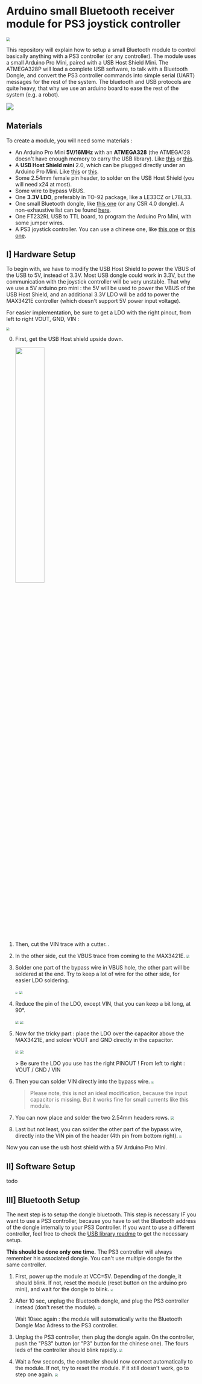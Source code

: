 # Arduino small Bluetooth receiver module for PS3 joystick controller

<img src="img\bt_module_full_v2.png" style="zoom:60%;" />

This repository will explain how to setup a small Bluetooth module to control basically anything with a PS3 controller (or any controller). The module uses a small Arduino Pro Mini, paired with a USB Host Shield Mini. The ATMEGA328P will load a complete USB software, to talk with a Bluetooth Dongle, and convert the PS3 controller commands into simple serial (UART) messages for the rest of the system. The bluetooth and USB protocols are quite heavy, that why we use an arduino board to ease the rest of the system (e.g. a robot).



<img src="img\module_diagram.svg" style="zoom:120%;" />



## Materials

To create a module, you will need some materials :

- An Arduino Pro Mini **5V/16MHz** with an **ATMEGA328** (the ATMEGA128 doesn't have enough memory to carry the USB library). Like [this](https://www.aliexpress.com/item/1005001621723982.html) or [this](https://www.digikey.com/en/products/detail/sparkfun-electronics/DEV-11113/5140820).
- A **USB Host Shield mini** 2.0, which can be plugged directly under an Arduino Pro Mini. Like [this](https://www.aliexpress.com/item/1005004123059904.html) or [this](https://www.amazon.com/1pcs-Mini-Host-Shield-Development/dp/B085X1MG5J/).
- Some 2.54mm female pin header, to solder on the USB Host Shield (you will need x24 at most).
- Some wire to bypass VBUS.
- One **3.3V LDO**, preferably in TO-92 package, like a LE33CZ or L78L33.
- One small Bluetooth dongle, like [this one](https://www.aliexpress.com/item/33002451753.html) (or any CSR 4.0 dongle). A non-exhaustive list can be found [here](https://github.com/felis/USB_Host_Shield_2.0/wiki/Bluetooth-dongles).
- One FT232RL USB to TTL board, to program the Arduino Pro Mini, with some jumper wires.
- A PS3 joystick controller. You can use a chinese one, like [this one](https://www.aliexpress.com/item/4001296810227.html) or [this one](https://www.amazon.fr/Molyhood-Playstation3-Bluetooth-Vibration-T%C3%A9l%C3%A9commande/dp/B07YKYZVMB/).



## I] Hardware Setup

To begin with, we have to modify the USB Host Shield to power the VBUS of the USB to 5V, instead of 3.3V. Most USB dongle could work in 3.3V, but the communication with the joystick controller will be very unstable. That why we use a 5V arduino pro mini : the 5V will be used to power the VBUS of the USB Host Shield, and an additional 3.3V LDO will be add to power the MAX3421E controller (which doesn't support 5V power input voltage).

For easier implementation, be sure to get a LDO with the right pinout, from left to right VOUT, GND, VIN :

<img src="img\LE33CZ_pinout.png" style="zoom:50%;" />



0. First, get the USB Host shield upside down.
    
    <p float="center">
      <img src="img\HW_00.png" width="40%" />
    </p>
    
1. Then, cut the VIN trace with a cutter.
   <img src="img\HW_01.png" style="zoom:20%;" />

2. In the other side, cut the VBUS trace from coming to the MAX3421E.
   <img src="img\HW_02.png" style="zoom:50%;" />

3. Solder one part of the bypass wire in VBUS hole, the other part will be soldered at the end. Try to keep a lot of wire for the other side, for easier LDO soldering. 
   <p float="left">
     <img src="img\HW_03.png" style="zoom:40%;" />
     <img src="img\HW_04.png" style="zoom:55%;" />
   </p>

4. Reduce the pin of the LDO, except VIN, that you can keep a bit long, at 90°.
   
   <p float="left">
     <img src="img\HW_05.png" style="zoom:50%;" />
     <img src="img\HW_05b.png" style="zoom:55%;" />
   </p>
   
5. Now for the tricky part : place the LDO over the capacitor above the MAX3421E, and solder VOUT and GND directly in the capacitor.

   <p float="left">
     <img src="img\HW_06.png" style="zoom:54%;" />
     <img src="img\HW_07.png" style="zoom:60%;" />
   </p>
   > Be sure the LDO you use has the right PINOUT ! From left to right : VOUT / GND / VIN

6. Then you can solder VIN directly into the bypass wire.
    <img src="img\HW_08.png" style="zoom:40%;" />

    > Please note, this is not an ideal modification, because the input capacitor is missing. But it works fine for small currents like this module.

7. You can now place and solder the two 2.54mm headers rows.
    <img src="img\HW_09.png" style="zoom:60%;" />

8. Last but not least, you can solder the other part of the bypass wire, directly into the VIN pin of the header (4th pin from bottom right).
    <img src="img\HW_10.png" style="zoom:40%;" />



Now you can use the usb host shield with a 5V Arduino Pro Mini.



## II] Software Setup

todo

## III] Bluetooth Setup

The next step is to setup the dongle bluetooth. This step is necessary IF you want to use a PS3 controller, because you have to set the Bluetooth address of the dongle internally to your PS3 Controller. If you want to use a different controller, feel free to check the [USB library readme](https://github.com/felis/USB_Host_Shield_2.0) to get the necessary setup.

**This should be done only one time.** The PS3 controller will always remember his associated dongle. You can't use multiple dongle for the same controller.



1. First, power up the module at VCC=5V. Depending of the dongle, it should blink. If not, reset the module (reset button on the arduino pro mini), and wait for the dongle to blink.
   <img src="img\BT_01.png" style="zoom:40%;" />

2. After 10 sec, unplug the Bluetooth dongle, and plug the PS3 controller instead (don't reset the module).
   <img src="img\BT_02.png" style="zoom:50%;" />

   Wait 10sec again : the module will automatically write the Bluetooth Dongle Mac Adress to the PS3 controller.

3. Unplug the PS3 controller, then plug the dongle again. On the controller, push the "PS3" button (or "P3" button for the chinese one). The fours leds of the controller should blink rapidly.
   <img src="img\BT_03.png" style="zoom:50%;" />
   
4. Wait a few seconds, the controller should now connect automatically to the module. If not, try to reset the module. If it still doesn't work, go to step one again.
   <img src="img\BT_04.png" style="zoom:50%;" />

